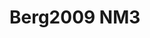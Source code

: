 <a name="material" />

# Berg2009 NM3
<script type="application/ld+json">
  {
    "@context": "https://schema.org/",
    "@type": "ChemicalSubstance",
    "http://purl.org/dc/terms/conformsTo":
      {
        "@type": "CreativeWork",
        "@id": "https://bioschemas.org/profiles/ChemicalSubstance/0.4-RELEASE/"
      },
    "@id": "https://egonw.github.io/nanowiki/nanowiki147.html#material",
    "name": "Berg2009 NM3",
    "sameAs": "http://127.0.0.1/mediawiki/index.php/Special:URIResolver/Berg2009_NM3"
  }
</script>

